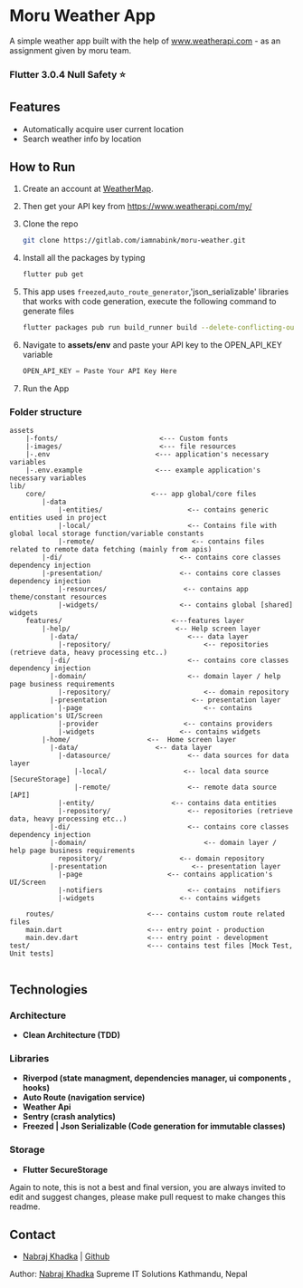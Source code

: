 # Moru Weather App

A simple weather app built with the help of www.weatherapi.com - as an assignment given by moru team.

### Flutter 3.0.4 Null Safety ⭐

## Features
- Automatically acquire user current location
- Search weather info by location

## How to Run
1. Create an account at [WeatherMap](http://www.weatherapi.com).

2. Then get your API key from https://www.weatherapi.com/my/

3. Clone the repo
   ```sh
   git clone https://gitlab.com/iamnabink/moru-weather.git
   ```
4. Install all the packages by typing
   ```sh
   flutter pub get
   ```
5. This app uses `freezed`,`auto_route_generator`,'json_serializable' libraries that works with code generation, execute the following command to generate files
   ```sh
   flutter packages pub run build_runner build --delete-conflicting-outputs
   ```

5. Navigate to **assets/env** and paste your API key to the OPEN_API_KEY variable
   ```dart
   OPEN_API_KEY = Paste Your API Key Here
   ```
6. Run the App


### Folder structure

```
assets
    |-fonts/                         <--- Custom fonts
    |-images/                        <--- file resources
    |-.env                          <--- application's necessary variables
    |-.env.example                  <--- example application's necessary variables
lib/
    core/                          <--- app global/core files
        |-data
            |-entities/                     <-- contains generic entities used in project
            |-local/                        <-- Contains file with global local storage function/variable constants
            |-remote/                        <-- contains files related to remote data fetching (mainly from apis)
        |-di/                             <-- contains core classes dependency injection
        |-presentation/                   <-- contains core classes dependency injection
            |-resources/                   <-- contains app theme/constant resources
            |-widgets/                    <-- contains global [shared] widgets
    features/                           <---features layer
        |-help/                          <-- Help screen layer
          |-data/                           <--- data layer
            |-repository/                       <-- repositories (retrieve data, heavy processing etc..)
          |-di/                             <-- contains core classes dependency injection
          |-domain/                         <-- domain layer / help page business requirements
            |-repository/                       <-- domain repository
          |-presentation                     <-- presentation layer
            |-page                              <-- contains application's UI/Screen
            |-provider                     <-- contains providers
            |-widgets                     <-- contains widgets
        |-home/                   <--  Home screen layer
          |-data/                   <-- data layer
            |-datasource/                   <-- data sources for data layer
                |-local/                   <-- local data source [SecureStorage]
                |-remote/                   <-- remote data source [API]
            |-entity/                   <-- contains data entities
            |-repository/                   <-- repositories (retrieve data, heavy processing etc..)
          |-di/                             <-- contains core classes dependency injection
          |-domain/                             <-- domain layer / help page business requirements
            repository/                   <-- domain repository
          |-presentation                     <-- presentation layer
            |-page                     <-- contains application's UI/Screen
            |-notifiers                     <-- contains  notifiers
            |-widgets                     <-- contains widgets

    routes/                       <--- contains custom route related files
    main.dart                     <--- entry point - production
    main.dev.dart                 <--- entry point - development
test/                             <--- contains test files [Mock Test, Unit tests]


```

## Technologies

### Architecture
- **Clean Architecture (TDD)**

### Libraries
- **Riverpod (state managment, dependencies manager, ui components , hooks)**
- **Auto Route (navigation service)**
- **Weather Api**
- **Sentry (crash analytics)**
- **Freezed | Json Serializable (Code generation for immutable classes)**


### Storage
- **Flutter SecureStorage**

Again to note, this is not a best and final version, you are always invited to edit and suggest changes, please make pull request to make changes this readme.


## Contact
- [Nabraj Khadka](https://www.linkedin.com/in/iamnabink/) | [Github](https://github.com/iamnabink)

Author:
    [Nabraj Khadka](https://www.linkedin.com/in/iamnabink/)
    Supreme IT Solutions Kathmandu, Nepal
